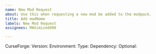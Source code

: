 ```yaml
---
name: New Mod Request
about: Use this when requesting a new mod be added to the modpack.
title: Add modName
labels: New Mod Request
assignees: MAXimized490

---
```


<!-- Do not remove any of the existing text here! Simply fill out the template!

Please read this wiki page for help with filling out this template:
https://github.com/MAXimized490/MandA-BofM/wiki/Mod-Requests#new-mod-request

-->
CurseForge: 
Version: 
Environment: 
Type: 
Dependency: 
Optional:
